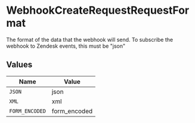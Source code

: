 # WebhookCreateRequestRequestFormat

The format of the data that the webhook will send. To subscribe the webhook to Zendesk events, this must be "json"


## Values

| Name           | Value          |
| -------------- | -------------- |
| `JSON`         | json           |
| `XML`          | xml            |
| `FORM_ENCODED` | form_encoded   |